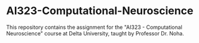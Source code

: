 # AI323-Computational-Neuroscience
This repository contains the assignment for the "AI323 - Computational Neuroscience" course at Delta University, taught by Professor Dr. Noha.
